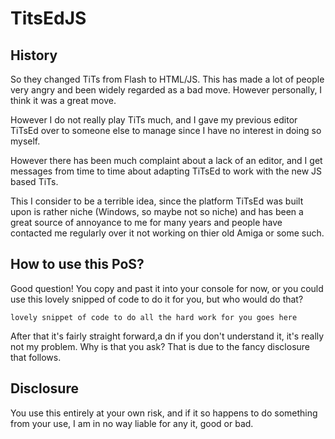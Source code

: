 # TitsEdJS

## History

So they changed TiTs from Flash to HTML/JS. This has made a lot of people very
angry and been widely regarded as a bad move. However personally, I think it was
a great move.

However I do not really play TiTs much, and I gave my previous editor TiTsEd
over to someone else to manage since I have no interest in doing so myself.

However there has been much complaint about a lack of an editor, and I get
messages from time to time about adapting TiTsEd to work with the new JS based
TiTs.

This I consider to be a terrible idea, since the platform TiTsEd was built
upon is rather niche (Windows, so maybe not so niche) and has been a great
source of annoyance to me for many years and people have contacted me regularly
over it not working on thier old Amiga or some such.

## How to use this PoS?

Good question! You copy and past it into your console for now, or you could use
this lovely snipped of code to do it for you, but who would do that?

`lovely snippet of code to do all the hard work for you goes here`

After that it's fairly straight forward,a dn if you don't understand it, it's
really not my problem. Why is that you ask? That is due to the fancy disclosure
that follows.

## Disclosure

You use this entirely at your own risk, and if it so happens to do something
from your use, I am in no way liable for any it, good or bad.
